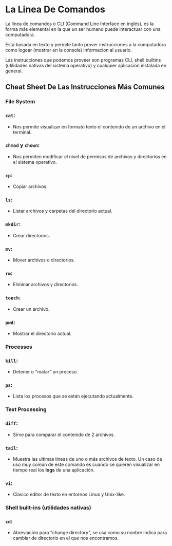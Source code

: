 # La Linea De Comandos

La linea de comandos o CLI (Command Line Interface en inglés), es la forma más elemental en la que un ser humano puede interactuar con una computadora.

Esta basada en texto y permite tanto prover instrucciones a la computadora como logear (mostrar en la consola) informacion al usuario.

Las instrucciones que podemos proveer son programas CLI, shell builtins (utilidades nativas del sistema operativo) y cualquier aplicación instalada en general.

## Cheat Sheet De Las Instrucciones Más Comunes

### File System

### `cat`: 
- Nos permite visualizar en formato texto el contenido de un archivo en el terminal.

### `chmod` y `chown`: 
- Nos permiten modificar el nivel de permisos de archivos y directorios  en el sistema operativo.

### `cp`: 
- Copiar archivos.

### `ls`: 
- Listar archivos y carpetas del directorio actual.

### `mkdir`: 
- Crear directorios.

### `mv`: 
- Mover archivos o directorios.

### `rm`: 
- Eliminar archivos y directorios.

### `touch`: 
- Crear un archivo.

### `pwd`: 
- Mostrar el directorio actual.

### Processes

### `kill`: 
- Detener o "matar" un proceso.

### `ps`: 
- Lista los procesos que se están ejecutando actualmente.

### Text Processing

### `diff`: 
- Sirve para comparar el contenido de 2 archivos.

### `tail`: 
- Muestra las ultimas líneas de uno o más archivos de texto. Un caso de uso muy común de este comando es cuando se quieren visualizar en tiempo real los **logs** de una aplicación.

### `vi`: 
- Clasico editor de texto en entornos Linux y Unix-like.

### Shell built-ins (utilidades nativas)

### `cd`: 
- Abreviación para "change directory", se usa como su nonbre indica para cambiar de directorio en el que nos encontramos.
